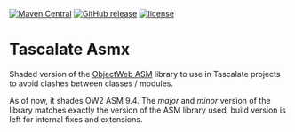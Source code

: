 [![Maven Central](https://img.shields.io/maven-central/v/net.tascalate/net.tascalate.asmx.parent.svg)](https://search.maven.org/artifact/net.tascalate/net.tascalate.asmx.parent/9.4.0/pom) [![GitHub release](https://img.shields.io/github/release/vsilaev/tascalate-asmx.svg)](https://github.com/vsilaev/tascalate-asmx/releases/tag/9.4.0) [![license](https://img.shields.io/github/license/vsilaev/tascalate-asmx.svg)](https://github.com/vsilaev/tascalate-asmx/blob/master/LICENSE)

# Tascalate Asmx
Shaded version of the [ObjectWeb ASM](https://asm.ow2.io/) library to use in Tascalate projects to avoid clashes between classes / modules. 

As of now, it shades OW2 ASM 9.4. The _major_ and _minor_ version of the library matches exactly the version of the ASM library used, build version is left for internal fixes and extensions.
